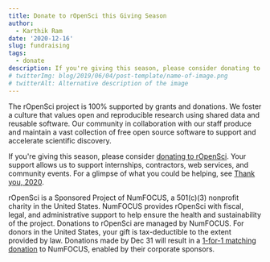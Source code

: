 ```yaml
---
title: Donate to rOpenSci this Giving Season
author:
  - Karthik Ram
date: '2020-12-16'
slug: fundraising
tags:
  - donate
description: If you're giving this season, please consider donating to rOpenSci
# twitterImg: blog/2019/06/04/post-template/name-of-image.png
# twitterAlt: Alternative description of the image
---
```

The rOpenSci project is 100% supported by grants and donations. We foster a culture that values open and reproducible research using shared data and reusable software. Our community in collaboration with our staff produce and maintain a vast collection of free open source software to support and accelerate scientific discovery. 

If you're giving this season, please consider [donating to rOpenSci](https://numfocus.salsalabs.org/donate-to-ropensci/index.html). Your support allows us to support internships, contractors, web services, and community events. For a glimpse of what you could be helping, see [Thank you, 2020](https://ropensci.org/blog/2020/12/15/thankyou-2020/).

rOpenSci is a Sponsored Project of NumFOCUS, a 501(c)(3) nonprofit charity in the United States. NumFOCUS provides rOpenSci with fiscal, legal, and administrative support to help ensure the health and sustainability of the project. Donations to rOpenSci are managed by NumFOCUS. For donors in the United States, your gift is tax-deductible to the extent provided by law. Donations made by Dec 31 will result in a [1-for-1 matching donation](https://numfocus.org/donate-eoy-2020) to NumFOCUS, enabled by their corporate sponsors.




